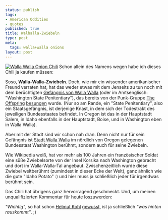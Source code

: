 ```yaml
--- 
status: publish
tags: 
- American Oddities
- quotes
published: true
title: Walhalla-Zwiebeln
type: post
meta: 
  tags: walla+walla onions
layout: post
---
```

<a class="imagelink" href="http://fredericiana.de/uploads/2006/06/walla-walla.jpg" title="Walla Walla Onion Chili"><img id="image621" src="http://fredericiana.de/uploads/2006/06/walla-walla.thumbnail.jpg" alt="Walla Walla Onion Chili" /></a>
Schon allein des Namens wegen habe ich dieses Chili ja kaufen müssen:

Soso, <strong>Walla-Walla-Zwiebeln</strong>. Doch, wie mir ein wissender amerikanischer Freund verraten hat, hat das weder etwas mit dem Jenseits zu tun noch mit dem berüchtigten <a href="http://www.theolympian.com/apps/pbcs.dll/article?AID=/20060417/NEWS06/60417061">Gefängnis von Walla Walla</a> (oder im Amtsenglisch: "Washington State Penitentiary"), das bereits von der Punk-Gruppe <a href="http://de.wikipedia.org/wiki/The_Offspring">The Offspring</a> <a href="http://www.lyrics007.com/The%20Offspring%20Lyrics/Walla%20Walla%20Lyrics.html">besungen</a> wurde. (Nur so am Rande, ein "State Penitentiary", also ein Staatsgefängnis, ist derjenige Knast, in dem sich der Todestrakt des jeweiligen Bundesstaates befindet. In Oregon ist das in der Hauptstadt Salem, in Idaho ebenfalls in der Hauptstadt, Boise, und in Washington eben in Walla Walla).

Aber mit der Stadt sind wir schon nah dran. Denn nicht nur für sein Gefängnis ist <a href="http://en.wikipedia.org/wiki/Walla_Walla%2C_Washington">Stadt Walla Walla</a> im nördlich von Oregon gelegenen Bundesstaat Washington berühmt, sondern auch für seine Zwiebeln.

Wie Wikipedia weiß, hat vor mehr als 100 Jahren ein französischer Soldat eine süße Zwiebelsorte von der Insel Korsika nach Washington gebracht und dort im Walla-Walla-Tal angebaut. Zwischenzeitlich wurde diese Zwiebel weltberühmt (zumindest in dieser Ecke der Welt), ganz ähnlich wie die gute "Idaho Potato" :) und hier muss ja schließlich jeder für irgendwas berühmt sein.

Das Chili hat übrigens ganz hervorragend geschmeckt. Und, um meinen unqualifizierten Kommentar für heute loszuwerden:

<em>"Wichtig"</em>, so hat schon <a href="http://de.wikipedia.org/wiki/Helmut_Kohl">Helmut Kohl</a> <a href="http://de.wikiquote.org/wiki/Helmut_Kohl">gewusst</a>, ist ja schließlich <em>"was hinten rauskommt"</em>. ;)
